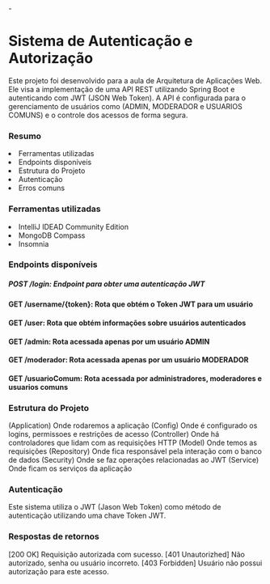 -<h1>Sistema de Autenticação e Autorização</h1>
<text>Este projeto foi desenvolvido para a aula de Arquitetura de Aplicações Web. Ele visa a implementação de uma API REST utilizando Spring Boot e autenticando com JWT (JSON Web Token). A API é configurada para o gerenciamento de usuários como (ADMIN, MODERADOR e USUARIOS COMUNS) e o controle dos acessos de forma segura.</text>

<h3>Resumo</h3>
<li>Ferramentas utilizadas</li>
<li>Endpoints disponíveis</li>
<li>Estrutura do Projeto</li>
<li>Autenticação</li>
<li>Erros comuns</li>

<h3>Ferramentas utilizadas</h3>
<li>IntelliJ IDEAD Community Edition</li>
<li>MongoDB Compass</li>
<li>Insomnia</li>

<h3>Endpoints disponíveis</h3>
<h5>POST /login: Endpoint para obter uma autenticação JWT</h5>
<h4>GET /username/{token}: Rota que obtém o Token JWT para um usuário</h4>
<h4>GET /user: Rota que obtém informações sobre usuários autenticados</h4>
<h4>GET /admin: Rota acessada apenas por um usuário ADMIN</h4>
<h4>GET /moderador: Rota acessada apenas por um usuário MODERADOR</h4>
<h4>GET /usuarioComum: Rota acessada por administradores, moderadores e usuarios comuns</h4>

<h3>Estrutura do Projeto</h3>
(Application) Onde rodaremos a aplicação
(Config) Onde é configurado os logins, permissoes e restrições de acesso
(Controller) Onde há controladores que lidam com as requisições HTTP
(Model) Onde temos as requisições
(Repository) Onde fica responsável pela interação com o banco de dados
(Security) Onde se faz operações relacionadas ao JWT 
(Service) Onde ficam os serviços da aplicação 

<h3>Autenticação</h3>
Este sistema utiliza o JWT (Jason Web Token) como método de autenticação utilizando uma chave Token JWT.

<h3>Respostas de retornos</h3>
[200 OK] Requisição autorizada com sucesso.
[401 Unautorizhed] Não autorizado, senha ou usuário incorreto.
[403 Forbidden] Usuário não possui autorização para este acesso.

